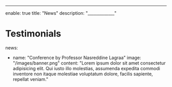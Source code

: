 ---
enable: true
title: "News"
description: "_____________"

# Testimonials
news:
  - name: "Conference by Professor Nasreddine Lagraa"
    image: "/images/banner.png"
    content: "Lorem ipsum dolor sit amet consectetur adipisicing elit. Qui iusto illo molestias, assumenda expedita commodi inventore non itaque molestiae voluptatum dolore, facilis sapiente, repellat veniam."